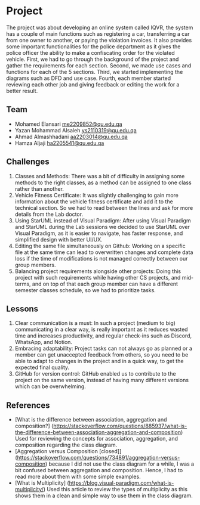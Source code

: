 # Project 

The project was about developing an online system called IQVR, the system has a couple of main functions such as registering a car, transferring a car from one owner to another, or paying the violation invoices. It also provides some important functionalities for the police department as it gives the police officer the ability to make a confiscating order for the violated vehicle. First, we had to go through the background of the project and gather the requirements for each section. Second, we made use cases and functions for each of the 5 sections. Third, we started implementing the diagrams such as DFD and use case. Fourth, each member started reviewing each other job and giving feedback or editing the work for a better result. 

## Team

- Mohamed Elansari me2209852@qu.edu.qa
- Yazan Mohammad Alsaleh ys2110319@qu.edu.qa
- Ahmad Almashhadani aa2203014@qu.edu.qa 
- Hamza Aljaji ha2205541@qu.edu.qa


## Challenges
1. Classes and Methods: There was a bit of difficulty in assigning some methods to the right classes, as a method can be assigned to one class rather than another.
2. Vehicle Fitness Certificate: It was slightly challenging to gain more information about the vehicle fitness certificate and add it to the technical section. So we had to read between the lines and ask for more details from the Lab doctor.
3. Using StarUML instead of Visual Paradigm: After using Visual Paradigm and StarUML during the Lab sessions we decided to use StarUML over Visual Paradigm, as it is easier to navigate, has faster response, and simplified design with better UI/UX.
4. Editing the same file simultaneously on Github: Working on a specific file at the same time can lead to overwritten changes and complete data loss if the time of modifications is not managed correctly between our group members.
5. Balancing project requirements alongside other projects: Doing this project with such requirements while having other CS projects, and mid-terms, and on top of that each group member can have a  different semester classes schedule, so we had to prioritize tasks.

## Lessons
1. Clear communication is a must: In such a project (medium to big) communicating in a clear way, is really important as it reduces wasted time and increases productivity, and regular check-ins such as Discord, WhatsApp, and Notion.
2. Embracing adaptability: Project tasks can not always go as planned or a member can get unaccepted feedback from others, so you need to be able to adapt to changes in the project and in a quick way, to get the expected final quality. 
3. GitHub for version control: GitHub enabled us to contribute to the project on the same version, instead of having many different versions which can be overwhelming.

## References 
- [What is the difference between association, aggregation and composition?] (https://stackoverflow.com/questions/885937/what-is-the-difference-between-association-aggregation-and-composition) Used for reviewing the concepts for association, aggregation, and composition regarding the class diagram.
- [Aggregation versus Composition [closed]] (https://stackoverflow.com/questions/734891/aggregation-versus-composition) because I did not use the class diagram for a while, I was a bit confused between aggregation and composition. Hence, I had to read more about them with some simple examples.
- [What is Multiplicity] (https://blog.visual-paradigm.com/what-is-multiplicity/) Used this article to review the types of multiplicity as this shows them in a clean and simple way to use them in the class diagram.